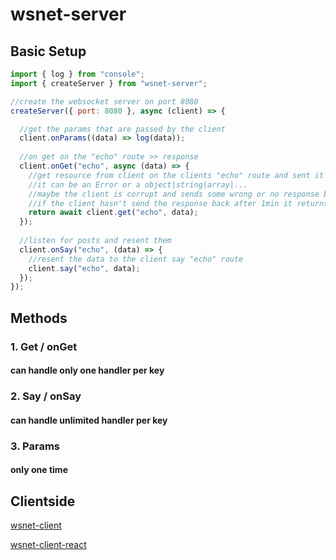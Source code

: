 # wsnet-server

## Basic Setup

```js
import { log } from "console";
import { createServer } from "wsnet-server";

//create the websocket server on port 8080
createServer({ port: 8080 }, async (client) => {

  //get the params that are passed by the client
  client.onParams((data) => log(data));
  
  //on get on the "echo" route >> response
  client.onGet("echo", async (data) => {
    //get resource from client on the clients "echo" route and sent it back
    //it can be an Error or a object|string|array|...
    //maybe the client is corrupt and sends some wrong or no response back (don't use it)
    //if the client hasn't send the response back after 1min it returns an error 
    return await client.get("echo", data);
  });
  
  //listen for posts and resent them
  client.onSay("echo", (data) => {
    //resent the data to the client say "echo" route
    client.say("echo", data);
  });
});
```

## Methods

### 1. Get / onGet

#### can handle only one handler per key

### 2. Say / onSay

#### can handle unlimited handler per key

### 3. Params

#### only one time

## Clientside

[wsnet-client](https://www.npmjs.com/package/wsnet-client)

[wsnet-client-react](https://www.npmjs.com/package/wsnet-client-react)